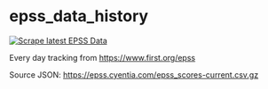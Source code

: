 # epss_data_history

[![Scrape latest EPSS Data](https://github.com/lodestonesecurity/epss_data_history/actions/workflows/scrape.yml/badge.svg)](https://github.com/lodestonesecurity/epss_data_history/actions/workflows/scrape.yml)

Every day tracking from https://www.first.org/epss

Source JSON: https://epss.cyentia.com/epss_scores-current.csv.gz

